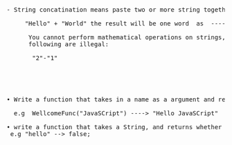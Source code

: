 <pre>

- String concatination means paste two or more string together

     "Hello" + "World" the result will be one word  as  ---->   "Hello World"

      You cannot perform mathematical operations on strings, even if the strings look like numbers, so the
      following are illegal:
    
       "2"-"1"
   




• Write a function that takes in a name as a argument and return the Hello {name}.

  e.g  WellcomeFunc("JavaSCript") ----> "Hello JavaSCript"

• write a function that takes a String, and returns whether or not that String is more than 10 characters long. 
 e.g "hello" --> false;


</pre>
